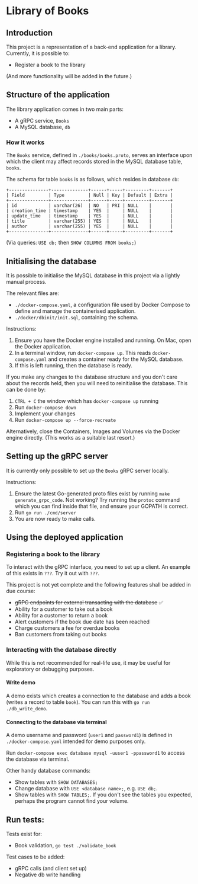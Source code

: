 # Library of Books

## Introduction
This project is a representation of a back-end application for a library. Currently, it is possible to:
* Register a book to the library

(And more functionality will be added in the future.)

## Structure of the application
The library application comes in two main parts:
* A gRPC service, `Books`
* A MySQL database, `db`

### How it works
The `Books` service, defined in `./books/books.proto`, serves an interface upon which the client may affect records stored in the MySQL database table, `books`.

The schema for table `books` is as follows, which resides in database `db`:
```
+---------------+--------------+------+-----+---------+-------+
| Field         | Type         | Null | Key | Default | Extra |
+---------------+--------------+------+-----+---------+-------+
| id            | varchar(26)  | NO   | PRI | NULL    |       |
| creation_time | timestamp    | YES  |     | NULL    |       |
| update_time   | timestamp    | YES  |     | NULL    |       |
| title         | varchar(255) | YES  |     | NULL    |       |
| author        | varchar(255) | YES  |     | NULL    |       |
+---------------+--------------+------+-----+---------+-------+
```
(Via queries: `USE db;` then `SHOW COLUMNS FROM books;`)

## Initialising the database
It is possible to initialise the MySQL database in this project via a lightly manual process.

The relevant files are:
* `./docker-compose.yaml`, a configuration file used by Docker Compose to define and manage the containerised application.
* `./docker/dbinit/init.sql`, containing the schema.

Instructions:
1. Ensure you have the Docker engine installed and running. On Mac, open the Docker application.
1. In a terminal window, run `docker-compose up`. This reads `docker-compose.yaml` and creates a container ready for the MySQL database.
1. If this is left running, then the database is ready.

If you make any changes to the database structure and you don't care about the records held, then you will need to reinitialise the database. This can be done by:

1. `CTRL + C` the window which has `docker-compose up` running
1. Run `docker-compose down`
1. Implement your changes
1. Run `docker-compose up --force-recreate`

Alternatively, close the Containers, Images and Volumes via the Docker engine directly. (This works as a suitable last resort.)

## Setting up the gRPC server
It is currently only possible to set up the `Books` gRPC server locally.

Instructions:
1. Ensure the latest Go-generated proto files exist by running `make generate_grpc_code`. Not working? Try running the `protoc` command which you can find inside that file, and ensure your GOPATH is correct.
1. Run `go run ./cmd/server`
1. You are now ready to make calls.

## Using the deployed application
### Registering a book to the library
To interact with the gRPC interface, you need to set up a client. An example of this exists in `???`. Try it out with `???`.

This project is not yet complete and the following features shall be added in due course:
* ~~gRPC endpoints for external transacting with the database~~ ✅
* Ability for a customer to take out a book
* Ability for a customer to return a book
* Alert customers if the book due date has been reached
* Charge customers a fee for overdue books
* Ban customers from taking out books

### Interacting with the database directly
While this is not recommended for real-life use, it may be useful for exploratory or debugging purposes.

#### Write demo
A demo exists which creates a connection to the database and adds a book (writes a record to table `book`). You can run this with `go run ./db_write_demo`.

#### Connecting to the database via terminal
A demo username and password (`user1` and `password1`) is defined in `./docker-compose.yaml` intended for demo purposes only.

Run ```docker-compose exec database mysql -uuser1 -ppassword1``` to access the database via terminal.

Other handy database commands:
* Show tables with `SHOW DATABASES;`
* Change database with `USE <database name>;`, e.g. `USE db;`.
* Show tables with `SHOW TABLES;`. If you don't see the tables you expected, perhaps the program cannot find your volume.

## Run tests:
Tests exist for:
* Book validation, `go test ./validate_book`

Test cases to be added:
* gRPC calls (and client set up)
* Negative db write handling